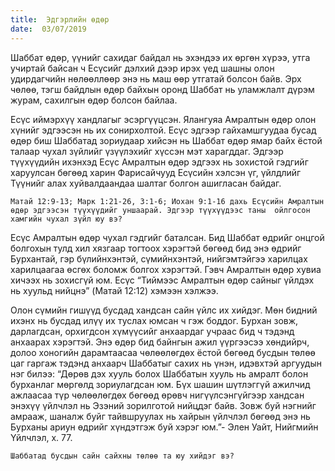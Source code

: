 ```yaml
---
title:  Эдгэрлийн өдөр
date:  03/07/2019
---
```


Шаббат өдөр, үүнийг сахидаг байдал нь эхэндээ их өргөн хүрээ, утга учиртай байсан ч Есүсийг дэлхий дээр ирэх үед шашны олон удирдагчийн нөлөөллөөр энэ нь маш өөр утгатай болсон байв. Эрх чөлөө, тэгш байдлын өдөр байхын оронд Шаббат нь уламжлалт дүрэм журам, сахилгын өдөр болсон байлаа.

Есүс иймэрхүү хандлагыг эсэргүүцсэн. Ялангуяа Амралтын өдөр олон хүнийг эдгээсэн нь их сонирхолтой. Есүс эдгээр гайхамшгуудаа бусад өдөр биш Шаббатад зориудаар хийсэн нь Шаббат өдөр ямар байх ёстой талаар чухал зүйлийг үзүүлэхийг хүссэн мэт харагддаг. Эдгээр түүхүүдийн ихэнхэд Есүс Амралтын өдөр эдгээх нь зохистой гэдгийг харуулсан бөгөөд харин Фарисайчууд Есүсийн хэлсэн үг, үйлдлийг Түүнийг алах хуйвалдаандаа шалтаг болгон ашигласан байдаг.

`Матай 12:9-13; Марк 1:21-26, 3:1-6; Иохан 9:1-16 дахь Есүсийн Амралтын өдөр эдгээсэн түүхүүдийг уншаарай. Эдгээр түүхүүдээс таны  ойлгосон хамгийн чухал зүйл юу вэ?`

Есүс Амралтын өдөр чухал гэдгийг баталсан. Бид Шаббат өдрийг онцгой болгохын тулд хил хязгаар тогтоох хэрэгтэй бөгөөд бид энэ өдрийг Бурхантай, гэр бүлийнхэнтэй, сүмийнхэнтэй, нийгэмтэйгээ харилцах харилцаагаа өсгөх боломж болгох хэрэгтэй. Гэвч Амралтын өдөр хувиа хичээх нь зохисгүй юм. Есүс “Тиймээс Амралтын өдөр сайныг үйлдэх нь хуульд нийцнэ” (Maтай 12:12) хэмээн хэлжээ.

Олон сүмийн гишүүд бусдад хандсан сайн үйлс их хийдэг. Мөн бидний ихэнх нь бусдад илүү их туслах юмсан ч гэж боддог. Бурхан зовж, дарлагдсан, орхигдсон хүмүүсийг анхаардаг учраас бид ч тэдэнд анхаарах хэрэгтэй. Энэ өдөр бид байнгын ажил үүргээсээ хөндийрч, долоо хоногийн дарамтаасаа чөлөөлөгдөх ёстой бөгөөд бусдын төлөө цаг гаргаж тэдэнд анхаарч Шаббатыг сахих нь үнэн, идэвхтэй аргуудын нэг билээ: “Дөрөв дэх хууль болох Шаббатын хууль нь амралт болон бурханлаг мөргөлд зориулагдсан юм. Бүх шашин шүтлэггүй ажилчид ажлаасаа түр чөлөөлөгдөх бөгөөд өрөвч нигүүлсэнгүйгээр хандсан энэхүү үйлчлэл нь Эзэний зорилготой нийцдэг байв. Зовж буй нэгнийг амрааж, шаналж буйг тайвшруулах нь хайрын үйлчлэл бөгөөд энэ нь Бурханы ариун өдрийг хүндэтгэж буй хэрэг юм.”- Элен Уайт,  Нийгмийн Үйлчлэл, х. 77.

`Шаббатад бусдын сайн сайхны төлөө та юу хийдэг вэ?`